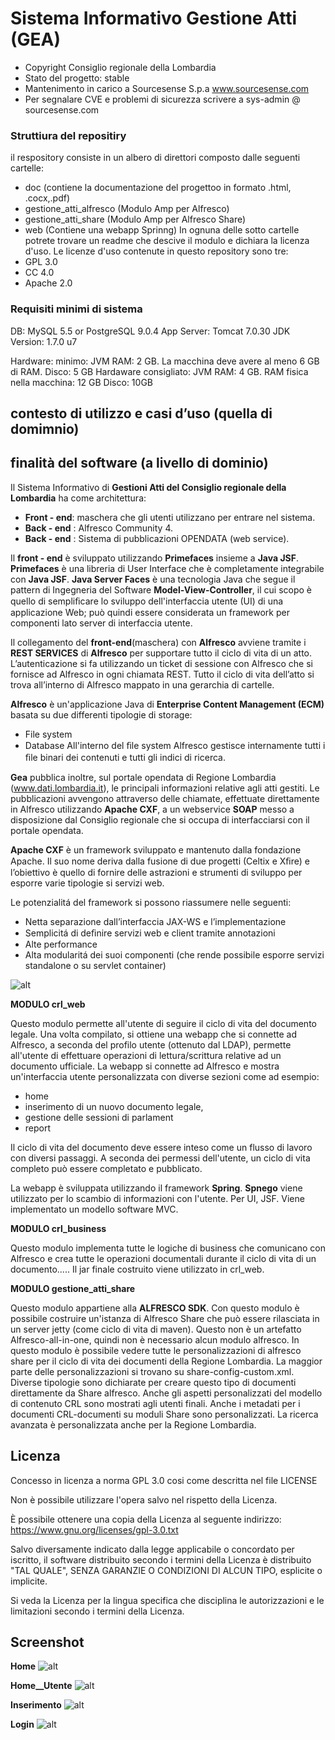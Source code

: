 # Sistema Informativo Gestione Atti (GEA)

- Copyright Consiglio regionale della Lombardia
- Stato del progetto: stable
- Mantenimento in carico a Sourcesense S.p.a www.sourcesense.com
- Per segnalare CVE e problemi di sicurezza scrivere a sys-admin @ sourcesense.com

### Struttiura del repositiry 

il respository consiste in un albero di direttori composto dalle seguenti cartelle:
  - doc (contiene la documentazione del progettoo in formato .html, .cocx,.pdf)
  - gestione_atti_alfresco (Modulo Amp per Alfresco)
  - gestione_atti_share (Modulo Amp per Alfresco Share)
  - web (Contiene una webapp Sprinng)
 In ognuna delle sotto cartelle potrete trovare un readme che descive il modulo e dichiara la licenza d'uso.
 Le licenze d'uso contenute in questo repository sono tre:
  - GPL 3.0
  - CC 4.0
  - Apache 2.0

### Requisiti minimi di sistema
 
 DB: MySQL 5.5 or PostgreSQL 9.0.4
 App Server: Tomcat 7.0.30 
 JDK Version: 1.7.0 u7

 Hardware: minimo:
  JVM RAM: 2 GB. La macchina deve avere al meno 6 GB di RAM.
  Disco: 5 GB
 Hardaware consigliato:
  JVM RAM: 4 GB. RAM fisica nella macchina: 12 GB
  Disco: 10GB

## contesto di utilizzo e casi d’uso (quella di domimnio)
## finalità del software (a livello di dominio)

Il Sistema Informativo di __Gestioni Atti del Consiglio regionale della Lombardia__ ha come architettura:

* __Front - end__: maschera che gli utenti utilizzano per entrare nel sistema.
* __Back - end__ : Alfresco Community 4.
* __Back - end__ : Sistema di pubblicazioni OPENDATA (web service).

Il __front - end__ è sviluppato utilizzando __Primefaces__ insieme a __Java JSF__. __Primefaces__ è una libreria di User Interface che è completamente integrabile con __Java JSF__. __Java Server Faces__ è una tecnologia Java che segue il pattern di Ingegneria del Software __Model-View-Controller__, il cui scopo è quello di sempliﬁcare lo sviluppo dell'interfaccia utente (UI) di una applicazione Web; può quindi essere considerata un framework per componenti lato server di interfaccia utente.

Il collegamento del __front-end__(maschera) con __Alfresco__ avviene tramite i __REST SERVICES__ di __Alfresco__ per supportare tutto il ciclo di vita di un atto. L’autenticazione si fa utilizzando un ticket di sessione con Alfresco che si fornisce ad Alfresco in ogni chiamata REST. Tutto il ciclo di vita dell’atto si trova all’interno di Alfresco mappato in una gerarchia di cartelle.

__Alfresco__ è un'applicazione Java di __Enterprise Content Management (ECM)__ basata su due differenti tipologie di storage:
* File system
* Database All'interno del ﬁle system Alfresco gestisce internamente tutti i ﬁle binari dei contenuti e tutti gli indici di ricerca.
  
__Gea__ pubblica inoltre, sul portale opendata di Regione Lombardia (www.dati.lombardia.it), le principali informazioni relative agli atti gestiti. Le pubblicazioni avvengono attraverso delle chiamate, effettuate direttamente in Alfresco utilizzando __Apache CXF__, a un webservice __SOAP__ messo a disposizione dal Consiglio regionale che si occupa di interfacciarsi con il portale opendata.

__Apache CXF__ è un framework sviluppato e mantenuto dalla fondazione Apache. Il suo nome deriva dalla fusione di due progetti (Celtix e Xﬁre) e l’obiettivo è quello di fornire delle astrazioni e strumenti di sviluppo per esporre varie tipologie si servizi web.

Le potenzialitá del framework si possono riassumere nelle seguenti:
* Netta separazione dall’interfaccia JAX-WS e l’implementazione
* Semplicitá di deﬁnire servizi web e client tramite annotazioni
* Alte performance
* Alta modularitá dei suoi componenti (che rende possibile esporre servizi standalone o su servlet container)

![alt](stack.png)

__MODULO crl_web__

Questo modulo permette all'utente di seguire il ciclo di vita del documento legale. Una volta compilato, si ottiene una webapp che si connette ad Alfresco, a seconda del profilo utente (ottenuto dal LDAP), permette all'utente di effettuare operazioni di lettura/scrittura relative ad un documento ufficiale. 
La webapp si connette ad Alfresco e mostra un'interfaccia utente personalizzata con diverse sezioni come ad esempio: 
* home
* inserimento di un nuovo documento legale, 
* gestione delle sessioni di parlament
* report

Il ciclo di vita del documento deve essere inteso come un flusso di lavoro con diversi passaggi. 
A seconda dei permessi dell'utente, un ciclo di vita completo può essere completato e pubblicato.

La webapp è sviluppata utilizzando il framework __Spring__. 
__Spnego__ viene utilizzato per lo scambio di informazioni con l'utente. Per UI, JSF. Viene implementato un modello software MVC.

__MODULO crl_business__

Questo modulo implementa tutte le logiche di business che comunicano con Alfresco e crea tutte le operazioni documentali durante il ciclo di vita di un documento..... Il jar finale costruito viene utilizzato in crl_web. 

__MODULO gestione_atti_share__

Questo modulo appartiene alla __ALFRESCO SDK__. Con questo modulo è possibile costruire un'istanza di Alfresco Share che può essere rilasciata in un server jetty (come ciclo di vita di maven). 
Questo non è un artefatto Alfresco-all-in-one, quindi non è necessario alcun modulo alfresco. 
In questo modulo è possibile vedere tutte le personalizzazioni di alfresco share per il ciclo di vita dei documenti della Regione Lombardia. 
La maggior parte delle personalizzazioni si trovano su share-config-custom.xml. 
Diverse tipologie sono dichiarate per creare questo tipo di documenti direttamente da Share alfresco. 
Anche gli aspetti personalizzati del modello di contenuto CRL sono mostrati agli utenti finali.
Anche i metadati per i documenti CRL-documenti su moduli Share sono personalizzati. La ricerca avanzata è personalizzata anche per la Regione Lombardia. 

## Licenza

Concesso in licenza a norma GPL 3.0 cosi come descritta nel file LICENSE

Non è possibile utilizzare l'opera salvo nel rispetto della Licenza.

È possibile ottenere una copia della Licenza al seguente indirizzo: https://www.gnu.org/licenses/gpl-3.0.txt

Salvo diversamente indicato dalla legge applicabile o concordato per iscritto, il software distribuito secondo i termini della Licenza è distribuito "TAL QUALE", SENZA GARANZIE O CONDIZIONI DI ALCUN TIPO, esplicite o implicite.

Si veda la Licenza per la lingua specifica che disciplina le autorizzazioni e le limitazioni secondo i termini della Licenza.

## Screenshot

__Home__
![alt](HomeFrontEndRegioneLombardia.jpeg)

__Home__Utente__
![alt](HomeUtenteGea.jpeg)

__Inserimento__
![alt](InserimentoAttoEAC.jpeg)

__Login__
![alt](SnapshotLoginRegioneLombardiaGEA.jpeg)
